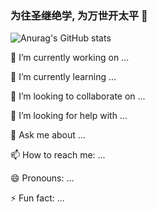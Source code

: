 ### 为往圣继绝学, 为万世开太平 👋

![Anurag's GitHub stats](https://github-readme-stats.vercel.app/api?username=MelonAnthony&show_icons=true&theme=radical)

<!--
<span><img src="https://img.shields.io/static/v1?label=JAVA&message=技能小达人&color=yellow" /></span>
-->

 🔭 I’m currently working on ...<br>
 
 🌱 I’m currently learning ...<br>
 
 👯 I’m looking to collaborate on ...<br>
 
 🤔 I’m looking for help with ...<br>
 
 💬 Ask me about ...<br>
 
 📫 How to reach me: ...<br>
 
 😄 Pronouns: ...<br>
 
 ⚡ Fun fact: ...<br>

